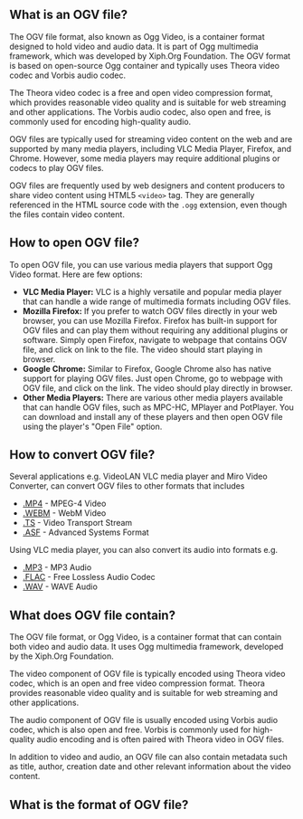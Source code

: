 ## What is an OGV file?

The OGV file format, also known as Ogg Video, is a container format designed to hold video and audio data. It is part of Ogg multimedia framework, which was developed by Xiph.Org Foundation. The OGV format is based on open-source Ogg container and typically uses Theora video codec and Vorbis audio codec.

The Theora video codec is a free and open video compression format, which provides reasonable video quality and is suitable for web streaming and other applications. The Vorbis audio codec, also open and free, is commonly used for encoding high-quality audio.

OGV files are typically used for streaming video content on the web and are supported by many media players, including VLC Media Player, Firefox, and Chrome. However, some media players may require additional plugins or codecs to play OGV files. 


OGV files are frequently used by web designers and content producers to share video content using HTML5 `<video>` tag. They are generally referenced in the HTML source code with the `.ogg` extension, even though the files contain video content.

## How to open OGV file?

To open OGV file, you can use various media players that support Ogg Video format. Here are few options:

- **VLC Media Player:** VLC is a highly versatile and popular media player that can handle a wide range of multimedia formats including OGV files.
- **Mozilla Firefox:** If you prefer to watch OGV files directly in your web browser, you can use Mozilla Firefox. Firefox has built-in support for OGV files and can play them without requiring any additional plugins or software. Simply open Firefox, navigate to webpage that contains OGV file, and click on link to the file. The video should start playing in browser.
- **Google Chrome:** Similar to Firefox, Google Chrome also has native support for playing OGV files. Just open Chrome, go to webpage with OGV file, and click on the link. The video should play directly in browser.
- **Other Media Players:** There are various other media players available that can handle OGV files, such as MPC-HC, MPlayer and PotPlayer. You can download and install any of these players and then open OGV file using the player's "Open File" option.

## How to convert OGV file?

Several applications e.g. VideoLAN VLC media player and Miro Video Converter, can convert OGV files to other formats that includes

- [.MP4](/video/mp4/) - MPEG-4 Video
- [.WEBM](/video/webm/) - WebM Video
- [.TS](/video/ts/) - Video Transport Stream
- [.ASF](/video/asf/) - Advanced Systems Format

Using VLC media player, you can also convert its audio into formats e.g.

- [.MP3](/audio/mp3/) - MP3 Audio
- [.FLAC](/audio/flac/) - Free Lossless Audio Codec
- [.WAV](/audio/wav/) - WAVE Audio

## What does OGV file contain?

The OGV file format, or Ogg Video, is a container format that can contain both video and audio data. It uses Ogg multimedia framework, developed by the Xiph.Org Foundation.

The video component of OGV file is typically encoded using Theora video codec, which is an open and free video compression format. Theora provides reasonable video quality and is suitable for web streaming and other applications.

The audio component of OGV file is usually encoded using Vorbis audio codec, which is also open and free. Vorbis is commonly used for high-quality audio encoding and is often paired with Theora video in OGV files.

In addition to video and audio, an OGV file can also contain metadata such as title, author, creation date and other relevant information about the video content.

## What is the format of OGV file?

